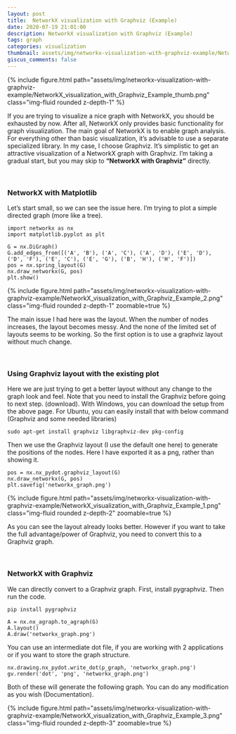 ```yaml
---
layout: post
title:  NetworkX visualization with Graphviz (Example)
date: 2020-07-19 21:01:00
description: NetworkX visualization with Graphviz (Example)
tags: graph
categories: visualization
thumbnail: assets/img/networkx-visualization-with-graphviz-example/NetworkX_visualization_with_Graphviz_Example_thumb.png
giscus_comments: false
---
```


<div class="row mt-3">
    <div class="col-sm mt-3 mt-md-0">
        {% include figure.html path="assets/img/networkx-visualization-with-graphviz-example/NetworkX_visualization_with_Graphviz_Example_thumb.png" class="img-fluid rounded z-depth-1" %}
    </div>
</div>

If you are trying to visualize a nice graph with NetworkX, you should be exhausted by now. After all, NetworkX only provides basic functionality for graph visualization. The main goal of NetworkX is to enable graph analysis. For everything other than basic visualization, it’s advisable to use a separate specialized library. In my case, I choose Graphviz. It’s simplistic to get an attractive visualization of a NetworkX graph with Graphviz. I’m taking a gradual start, but you may skip to **“NetworkX with Graphviz”** directly.

<br />

### NetworkX with Matplotlib

Let’s start small, so we can see the issue here. I’m trying to plot a simple directed graph (more like a tree). 

```
import networkx as nx
import matplotlib.pyplot as plt

G = nx.DiGraph()
G.add_edges_from([('A', 'B'), ('A', 'C'), ('A', 'D'), ('E', 'D'), ('D', 'F'), ('E', 'C'), ('E', 'G'), ('B', 'H'), ('H', 'F')])
pos = nx.spring_layout(G)
nx.draw_networkx(G, pos)
plt.show()
```


<div class="row mt-3">
    <div class="col-sm mt-3 mt-md-0">
        {% include figure.html path="assets/img/networkx-visualization-with-graphviz-example/NetworkX_visualization_with_Graphviz_Example_2.png" class="img-fluid rounded z-depth-1" zoomable=true %}
    </div>
</div>

The main issue I had here was the layout. When the number of nodes increases, the layout becomes messy. And the none of the limited set of layouts seems to be working. So the first option is to use a graphviz layout without much change.

<br />

### Using Graphviz layout with the existing plot

Here we are just trying to get a better layout without any change to the graph look and feel. Note that you need to install the Graphviz before going to next step. (download). With Windows, you can download the setup from the above page. For Ubuntu, you can easily install that with below command (Graphviz and some needed libraries)

```
sudo apt-get install graphviz libgraphviz-dev pkg-config
```

Then we use the Graphviz layout (I use the default one here) to generate the positions of the nodes. Here I have exported it as a png, rather than showing it.

```
pos = nx.nx_pydot.graphviz_layout(G)
nx.draw_networkx(G, pos)
plt.savefig('networkx_graph.png')
```

<div class="row mt-3">
    <div class="col-sm mt-3 mt-md-0">
        {% include figure.html path="assets/img/networkx-visualization-with-graphviz-example/NetworkX_visualization_with_Graphviz_Example_1.png" class="img-fluid rounded z-depth-2" zoomable=true %}
    </div>
</div>

As you can see the layout already looks better. However if you want to take the full advantage/power of Graphviz, you need to convert this to a Graphviz graph.

<br />

### NetworkX with Graphviz

We can directly convert to a Graphviz graph. First, install pygraphviz. Then run the code.

```
pip install pygraphviz
```

```
A = nx.nx_agraph.to_agraph(G)
A.layout()
A.draw('networkx_graph.png')
```

You can use an intermediate dot file, if you are working with 2 applications or if you want to store the graph structure.

```
nx.drawing.nx_pydot.write_dot(p_graph, 'networkx_graph.png')
gv.render('dot', 'png', 'networkx_graph.png')
```

Both of these will generate the following graph. You can do any modification as you wish (Documentation).

<div class="row mt-3">
    <div class="col-sm mt-3 mt-md-0">
        {% include figure.html path="assets/img/networkx-visualization-with-graphviz-example/NetworkX_visualization_with_Graphviz_Example_3.png" class="img-fluid rounded z-depth-3" zoomable=true %}
    </div>
</div>